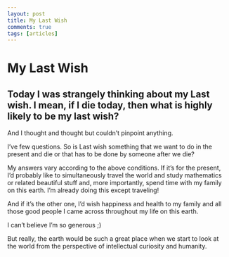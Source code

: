 ```yaml
---
layout: post
title: My Last Wish
comments: true
tags: [articles]
---
```


# My Last Wish

## Today I was strangely thinking about my Last wish. I mean, if I die today, then what is highly likely to be my last wish?

And I thought and thought but couldn’t pinpoint anything.

I’ve few questions. So is Last wish something that we want to do in the present and die or that has to be done by someone after we die?

My answers vary according to the above conditions. If it’s for the present, I’d probably like to simultaneously travel the world and study mathematics or related beautiful stuff and, more importantly, spend time with my family on this earth. I’m already doing this except traveling!

And if it’s the other one, I’d wish happiness and health to my family and all those good people I came across throughout my life on this earth.

I can’t believe I’m so generous ;)

But really, the earth would be such a great place when we start to look at the world from the perspective of intellectual curiosity and humanity.
